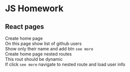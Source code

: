 # JS Homework

## React pages

Create home page  
On this page show list of github users  
Show only their name and add btn `see more`  
Create home page nested routes  
This rout should be dynamic  
If click `see more` navigate to nested route and load user info
